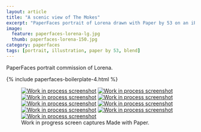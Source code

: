 ```yaml
---
layout: article
title: "A scenic view of The Mokes"
excerpt: "PaperFaces portrait of Lorena drawn with Paper by 53 on an iPad."
image: 
  feature: paperfaces-lorena-lg.jpg
  thumb: paperfaces-lorena-150.jpg
category: paperfaces
tags: [portrait, illustration, paper by 53, blend]
---
```


PaperFaces portrait commission of Lorena.

{% include paperfaces-boilerplate-4.html %}

<figure class="third">
  <a href="{{ site.url }}/images/paperfaces-lorena-process-1-lg.jpg"><img src="{{ site.url }}/images/paperfaces-lorena-process-1-600.jpg" alt="Work in process screenshot"></a>
  <a href="{{ site.url }}/images/paperfaces-lorena-process-2-lg.jpg"><img src="{{ site.url }}/images/paperfaces-lorena-process-2-600.jpg" alt="Work in process screenshot"></a>
  <a href="{{ site.url }}/images/paperfaces-lorena-process-3-lg.jpg"><img src="{{ site.url }}/images/paperfaces-lorena-process-3-600.jpg" alt="Work in process screenshot"></a>
  <a href="{{ site.url }}/images/paperfaces-lorena-process-4-lg.jpg"><img src="{{ site.url }}/images/paperfaces-lorena-process-4-600.jpg" alt="Work in process screenshot"></a>
  <a href="{{ site.url }}/images/paperfaces-lorena-process-5-lg.jpg"><img src="{{ site.url }}/images/paperfaces-lorena-process-5-600.jpg" alt="Work in process screenshot"></a>
  <a href="{{ site.url }}/images/paperfaces-lorena-process-6-lg.jpg"><img src="{{ site.url }}/images/paperfaces-lorena-process-6-600.jpg" alt="Work in process screenshot"></a>
  <a href="{{ site.url }}/images/paperfaces-lorena-process-7-lg.jpg"><img src="{{ site.url }}/images/paperfaces-lorena-process-7-600.jpg" alt="Work in process screenshot"></a>
  <a href="{{ site.url }}/images/paperfaces-lorena-process-8-lg.jpg"><img src="{{ site.url }}/images/paperfaces-lorena-process-8-600.jpg" alt="Work in process screenshot"></a>
  <a href="{{ site.url }}/images/paperfaces-lorena-process-9-lg.jpg"><img src="{{ site.url }}/images/paperfaces-lorena-process-9-600.jpg" alt="Work in process screenshot"></a>
  <figcaption>Work in progress screen captures Made with Paper.</figcaption>
</figure>